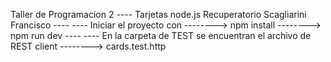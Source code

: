 Taller de Programacion 2  ----  Tarjetas node.js Recuperatorio Scagliarini Francisco  ----    ----  Iniciar el proyecto con   -------->  npm install  -------->  npm run dev  ----    ----  En la carpeta de TEST se encuentran el archivo de REST client  -------->  cards.test.http

